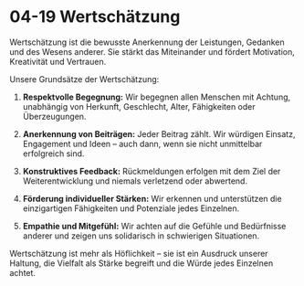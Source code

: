 # 04-19 Wertschätzung

Wertschätzung ist die bewusste Anerkennung der Leistungen, Gedanken und des Wesens anderer. Sie stärkt das Miteinander und fördert Motivation, Kreativität und Vertrauen.

Unsere Grundsätze der Wertschätzung:

1. **Respektvolle Begegnung:** Wir begegnen allen Menschen mit Achtung, unabhängig von Herkunft, Geschlecht, Alter, Fähigkeiten oder Überzeugungen.

2. **Anerkennung von Beiträgen:** Jeder Beitrag zählt. Wir würdigen Einsatz, Engagement und Ideen – auch dann, wenn sie nicht unmittelbar erfolgreich sind.

3. **Konstruktives Feedback:** Rückmeldungen erfolgen mit dem Ziel der Weiterentwicklung und niemals verletzend oder abwertend.

4. **Förderung individueller Stärken:** Wir erkennen und unterstützen die einzigartigen Fähigkeiten und Potenziale jedes Einzelnen.

5. **Empathie und Mitgefühl:** Wir achten auf die Gefühle und Bedürfnisse anderer und zeigen uns solidarisch in schwierigen Situationen.

Wertschätzung ist mehr als Höflichkeit – sie ist ein Ausdruck unserer Haltung, die Vielfalt als Stärke begreift und die Würde jedes Einzelnen achtet.